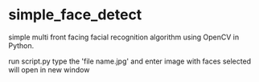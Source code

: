 # simple_face_detect
simple multi front facing facial recognition algorithm using OpenCV in Python.


run script.py
type the 'file name.jpg' and enter
image with faces selected will open in new window
